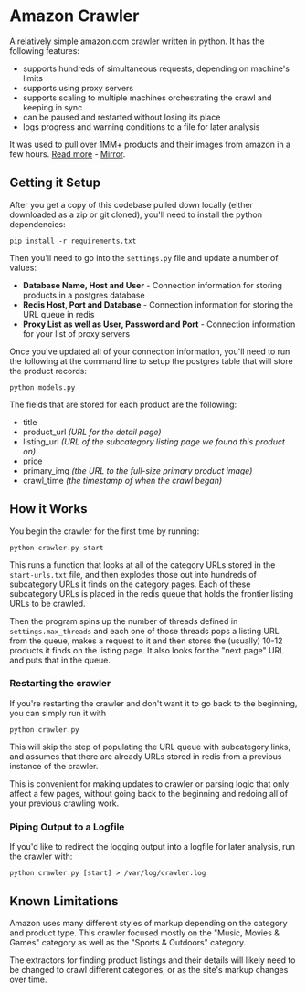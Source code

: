 # Amazon Crawler
A relatively simple amazon.com crawler written in python. It has the following features:

 * supports hundreds of simultaneous requests, depending on machine's limits
 * supports using proxy servers
 * supports scaling to multiple machines orchestrating the crawl and keeping in sync
 * can be paused and restarted without losing its place
 * logs progress and warning conditions to a file for later analysis

It was used to pull over 1MM+ products and their images from amazon in a few hours. [Read more](https://blog.hartleybrody.com/scrape-amazon) - [Mirror](https://web.archive.org/web/20211011061751/https://blog.hartleybrody.com/scrape-amazon).

## Getting it Setup
After you get a copy of this codebase pulled down locally (either downloaded as a zip or git cloned), you'll need to install the python dependencies:

    pip install -r requirements.txt

Then you'll need to go into the `settings.py` file and update a number of values:

 * **Database Name, Host and User** - Connection information for storing products in a postgres database
 * **Redis Host, Port and Database** - Connection information for storing the URL queue in redis
 * **Proxy List as well as User, Password and Port** - Connection information for your list of proxy servers

Once you've updated all of your connection information, you'll need to run the following at the command line to setup the postgres table that will store the product records:

    python models.py

The fields that are stored for each product are the following:

 * title
 * product_url *(URL for the detail page)*
 * listing_url *(URL of the subcategory listing page we found this product on)*
 * price
 * primary_img *(the URL to the full-size primary product image)*
 * crawl_time *(the timestamp of when the crawl began)*

## How it Works
You begin the crawler for the first time by running:

    python crawler.py start

This runs a function that looks at all of the category URLs stored in the `start-urls.txt` file, and then explodes those out into hundreds of subcategory URLs it finds on the category pages. Each of these subcategory URLs is placed in the redis queue that holds the frontier listing URLs to be crawled.

Then the program spins up the number of threads defined in `settings.max_threads` and each one of those threads pops a listing URL from the queue, makes a request to it and then stores the (usually) 10-12 products it finds on the listing page. It also looks for the "next page" URL and puts that in the queue.

### Restarting the crawler
If you're restarting the crawler and don't want it to go back to the beginning, you can simply run it with

    python crawler.py

This will skip the step of populating the URL queue with subcategory links, and assumes that there are already URLs stored in redis from a previous instance of the crawler.

This is convenient for making updates to crawler or parsing logic that only affect a few pages, without going back to the beginning and redoing all of your previous crawling work.

### Piping Output to a Logfile
If you'd like to redirect the logging output into a logfile for later analysis, run the crawler with:

    python crawler.py [start] > /var/log/crawler.log

## Known Limitations
Amazon uses many different styles of markup depending on the category and product type. This crawler focused mostly on the "Music, Movies & Games" category as well as the "Sports & Outdoors" category.

The extractors for finding product listings and their details will likely need to be changed to crawl different categories, or as the site's markup changes over time.

